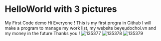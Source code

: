 # HelloWorld with 3 pictures
My First Code demo
Hi Everyone ! This is my first progra in Github
I will make a program to manage my work list, my website beyeudochoi.vn and my money in the future
Thanks you !
![135377](https://user-images.githubusercontent.com/12290803/127738073-910c02dd-23e6-4871-ba27-b10c4406969b.jpg)
![135378](https://user-images.githubusercontent.com/12290803/127738393-209fe5e8-45fe-48a0-aac1-6a1770bd7b02.jpg)
![135379](https://user-images.githubusercontent.com/12290803/127738398-a1988348-a399-453e-8f27-a97b8b9ddcad.jpg)
